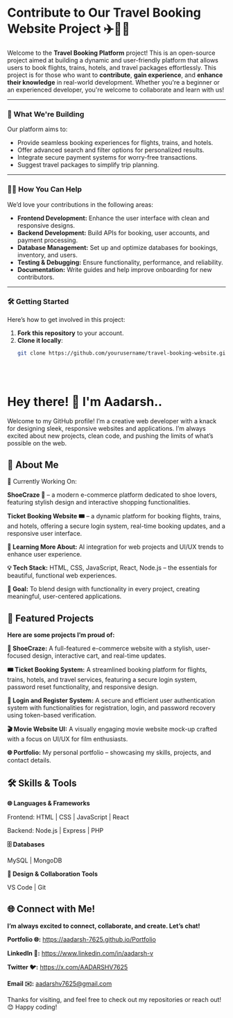<h1>Contribute to Our Travel Booking Website Project ✈️🚆🏨</h1>

Welcome to the **Travel Booking Platform** project! This is an open-source project aimed at building a dynamic and user-friendly platform that allows users to book flights, trains, hotels, and travel packages effortlessly. This project is for those who want to **contribute**, **gain experience**, and **enhance their knowledge** in real-world development. Whether you're a beginner or an experienced developer, you're welcome to collaborate and learn with us!

---

### 🚀 What We're Building
Our platform aims to:
- Provide seamless booking experiences for flights, trains, and hotels.
- Offer advanced search and filter options for personalized results.
- Integrate secure payment systems for worry-free transactions.
- Suggest travel packages to simplify trip planning.

---

### 👩‍💻 How You Can Help
We’d love your contributions in the following areas:
- **Frontend Development:** Enhance the user interface with clean and responsive designs.
- **Backend Development:** Build APIs for booking, user accounts, and payment processing.
- **Database Management:** Set up and optimize databases for bookings, inventory, and users.
- **Testing & Debugging:** Ensure functionality, performance, and reliability.
- **Documentation:** Write guides and help improve onboarding for new contributors.

---

### 🛠️ Getting Started
Here’s how to get involved in this project:

1. **Fork this repository** to your account.
2. **Clone it locally**:
   ```bash
   git clone https://github.com/yourusername/travel-booking-website.git

<br>
<br>

<h1>Hey there! 👋 I'm Aadarsh..</h1>

Welcome to my GitHub profile! I’m a creative web developer with a knack for designing sleek, responsive websites and applications. I’m always excited about new projects, clean code, and pushing the limits of what’s possible on the web.

<h2>🎨 About Me</h2>

🚀 Currently Working On:

**ShoeCraze 👟** – a modern e-commerce platform dedicated to shoe lovers, featuring stylish design and interactive shopping functionalities.

**Ticket Booking Website 🎟️** – a dynamic platform for booking flights, trains, and hotels, offering a secure login system, real-time booking updates, and a responsive user interface.

**🌱 Learning More About:** AI integration for web projects and UI/UX trends to enhance user experience.

**💡 Tech Stack:** HTML, CSS, JavaScript, React, Node.js – the essentials for beautiful, functional web experiences.

**🎯 Goal:** To blend design with functionality in every project, creating meaningful, user-centered applications.



<h2>💼 Featured Projects</h2>

**Here are some projects I’m proud of:**

**🌟 ShoeCraze:** A full-featured e-commerce website with a stylish, user-focused design, interactive cart, and real-time updates.

**🎟️ Ticket Booking System:** A streamlined booking platform for flights, trains, hotels, and travel services, featuring a secure login system, password reset functionality, and responsive design.

**🔑 Login and Register System:** A secure and efficient user authentication system with functionalities for registration, login, and password recovery using token-based verification.

**🎬 Movie Website UI:** A visually engaging movie website mock-up crafted with a focus on UI/UX for film enthusiasts.

**🌐 Portfolio:** My personal portfolio – showcasing my skills, projects, and contact details.

<h2>🛠️ Skills & Tools</h2>

**🌐 Languages & Frameworks**

Frontend: HTML | CSS | JavaScript | React

Backend: Node.js | Express | PHP

**🗄️ Databases**

MySQL | MongoDB

**🎨 Design & Collaboration Tools**

VS Code | Git 


<h2>🌐 Connect with Me!</h2>

**I’m always excited to connect, collaborate, and create. Let’s chat!**

**Portfolio 🌐:** https://aadarsh-7625.github.io/Portfolio

<a href="mailto:youremail@example.com"><i class="fas fa-envelope"></i></a> 

**LinkedIn 🔗:** https://www.linkedin.com/in/aadarsh-v

**Twitter 🐦:** https://x.com/AADARSHV7625

**Email ✉️:** aadarshv7625@gmail.com

Thanks for visiting, and feel free to check out my repositories or reach out! 😊 Happy coding!
